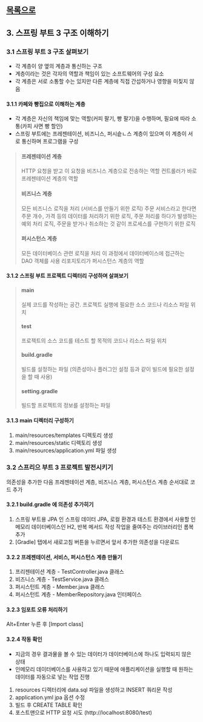 ## [목록으로](README.md)

## 3. 스프링 부트 3 구조 이해하기

### 3.1 스프링 부트 3 구조 살펴보기

* 각 계층이 양 옆의 계층과 통신하는 구조
* 계층이라는 것은 각자의 역할과 책임이 있는 소프트웨어의 구성 요소
* 각 계층은 서로 소통할 수는 있지만 다른 계층에 직접 간섭하거나 영향을 미칮지 않음

#### 3.1.1 카페와 빵집으로 이해하는 계층

* 각 계층은 자신의 책임에 맞는 역할(커피 팔기, 빵 팔기)을 수행하며, 필요에 따라 소통(카피 사면 빵 할인)
* 스프링 부트에는 프레젠테이션, 비즈니스, 퍼시슽ㄴ스 계층이 있으며 이 계층이 서로 통신하며 프로그램을 구성

> #### 프레젠테이션 계층
> HTTP 요청을 받고 이 요청을 비즈니스 계층으로 전송하는 역할
> 컨트롤러가 바로 프레젠테이션 계층의 역할
> #### 비즈니스 계층
> 모든 비즈니스 로직을 처리 (서비스를 만들기 위한 로직)
> 주문 서비스라고 한다면 주문 개수, 가격 등의 데이터를 처리하기 위한 로직, 주문 처리를 하다가 발생하는 예외 처리 로직, 주문을 받거나 취소하는 것 같이 프로세스를 구현하기 위한 로직
> #### 퍼시스턴스 계층
> 모든 데이터베이스 관련 로직을 처리
> 이 과정에서 데이터베이스에 접근하는 DAO 객체를 사용
> 리포지토리가 퍼시스턴스 계층의 역할

#### 3.1.2 스프링 부트 프로젝트 디렉터리 구성하며 살펴보기

> #### main
> 실제 코드를 작성하는 공간. 프로젝트 실행에 필요한 소스 코드나 리소스 파일 위치
> #### test
> 프로젝트의 소스 코드를 테스트 할 목적의 코드나 리소스 파일 위치
> #### build.gradle
> 빌드를 설정하는 파일 (의존성이나 플러그인 설정 등과 같이 빌드에 필요한 설정을 할 때 사용)
> #### setting.gradle
> 빌드할 프로젝트의 정보를 설정하는 파일

#### 3.1.3 main 디렉터리 구성하기

1. main/resources/templates 디렉토리 생성
2. main/resources/static 디렉토리 생성
3. main/resources/application.yml 파일 생성

### 3.2 스프리으 부트 3 프로젝트 발전시키기

의존성을 추가한 다음 프레젠테이션 계층, 비즈니스 계층, 퍼시스턴스 계층 순서대로 코드 추가

#### 3.2.1 build.gradle 에 의존성 추가히기

1. 스프링 부트용 JPA 인 스프링 데이터 JPA, 로컬 환경과 테스트 환경에서 사용할 인메모리 데이터베이스인 H2, 반복 메서드 작성 작업을 줄여주는 라이브러리인 롬복 추가
2. [Gradle] 탭에서 새로고침 버튼을 누르면서 앞서 추가한 의존성을 다운로드

#### 3.2.2 프레젠테이션, 서비스, 퍼시스턴스 계층 만들기

1. 프리젠테이션 계층 - TestController.java 클래스 
2. 비즈니스 계층 - TestService.java 클래스
3. 퍼시스턴트 계층 - Member.java 클래스
4. 퍼시스턴트 계층 - MemberRepository.java 인터페이스

#### 3.2.3 임포트 오류 처리하기

Alt+Enter 누른 후 [Import class]

#### 3.2.4 작동 확인

* 지금의 경우 결과물을 볼 수 있는 데이터가 데이터베이스에 하나도 입력되지 않은 상태
* 인메모리 데이터베이스를 사용하고 있기 때문에 애플리케이션을 실행할 때 원하는 데이터를 자동으로 넣는 작업 진행

1. resources 디렉터리에 data.sql 파일을 생성하고 INSERT 쿼리문 작성
2. application.yml jpa 옵션 수정
3. 빌드 후 CREATE TABLE 확인
4. 포스트맨으로 HTTP 요청 시도 (http://localhost:8080/test)
